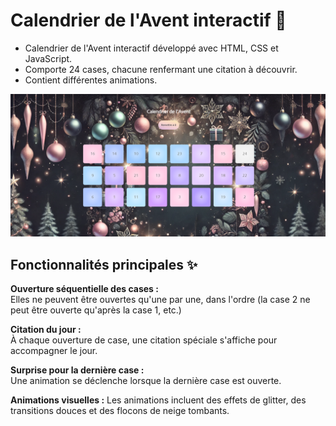 # Calendrier de l'Avent interactif 🎄

- Calendrier de l'Avent interactif développé avec HTML, CSS et JavaScript.  
- Comporte 24 cases, chacune renfermant une citation à découvrir.  
- Contient différentes animations.

![preview img](/public/img/rendu.png)

## Fonctionnalités principales ✨
**Ouverture séquentielle des cases :**   
Elles ne peuvent être ouvertes qu'une par une, dans l'ordre (la case 2 ne peut être ouverte qu'après la case 1, etc.)

**Citation du jour :**  
À chaque ouverture de case, une citation spéciale s'affiche pour accompagner le jour.  

**Surprise pour la dernière case :**   
Une animation se déclenche lorsque la dernière case est ouverte.  

**Animations visuelles :** 
Les animations incluent des effets de glitter, des transitions douces et des flocons de neige tombants.